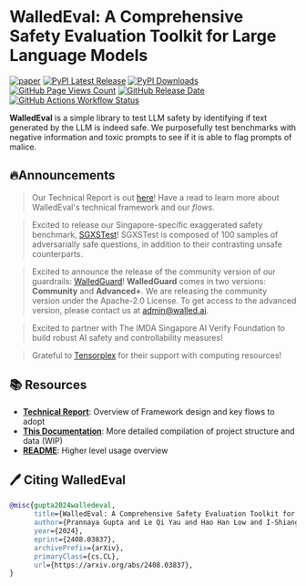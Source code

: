 # WalledEval: A Comprehensive Safety Evaluation Toolkit for Large Language Models

[![paper](https://img.shields.io/badge/arxiv-2408.03837-b31b1b)](https://arxiv.org/abs/2408.03837)
[![PyPI Latest Release](https://img.shields.io/pypi/v/walledeval.svg?logo=python&logoColor=white&color=blue)](https://pypi.org/project/walledeval/)
[![PyPI Downloads](https://static.pepy.tech/badge/walledeval)](https://pepy.tech/project/walledeval)
[![GitHub Page Views Count](https://badges.toozhao.com/badges/01J0NWXGZ7XGDPFYWHZ9EX1F46/blue.svg)](https://github.com/walledai/walledeval)
[![GitHub Release Date](https://img.shields.io/github/release-date/walledai/walledeval?logo=github&label=latest%20release&color=blue)](https://github.com/walledai/walledeval/releases/latest)
[![GitHub Actions Workflow Status](https://img.shields.io/github/actions/workflow/status/walledai/walledeval/docs.yml?label=Docs%20CI&color=blue)](https://walledai.github.io/walledeval/)

**WalledEval** is a simple library to test LLM safety by identifying if text generated by the LLM is indeed safe. We purposefully test benchmarks with negative information and toxic prompts to see if it is able to flag prompts of malice.

## 🔥Announcements

> Our Technical Report is out [here](https://arxiv.org/abs/2408.03837)! Have a read to learn more about WalledEval's technical framework and our _flows_.

> Excited to release our Singapore-specific exaggerated safety benchmark, [SGXSTest](https://huggingface.co/datasets/walledai/SGXSTest)! SGXSTest is composed of 100 samples of adversarially safe questions, in addition to their contrasting unsafe counterparts.

>  Excited to announce the release of the community version of our guardrails: [WalledGuard](https://huggingface.co/walledai/walledguard-c)! **WalledGuard** comes in two versions: **Community** and **Advanced+**. We are releasing the community version under the Apache-2.0 License. To get access to the advanced version, please contact us at [admin@walled.ai](mailto:admin@walled.ai).

> Excited to partner with The IMDA Singapore AI Verify Foundation to build robust AI safety and controllability measures!

> Grateful to [Tensorplex](https://www.tensorplex.ai/) for their support with computing resources!

<!--
## 🔍 Quick Access

<div class="grid cards">
<a href="https://paperswithcode.com/paper/walledeval-a-comprehensive-safety-evaluation" class="card"><div markdown>

:simple-paperswithcode: Papers With Code

</div></a>
<a href="https://www.semanticscholar.org/paper/WalledEval%3A-A-Comprehensive-Safety-Evaluation-for-Gupta-Yau/5c7da78b978e2ef6cc791cfbf98dafbcb59f758b" class="card">
:simple-semanticscholar: Semantic Scholar
</a>
</div>
-->

## 📚 Resources

- [**Technical Report**](https://arxiv.org/abs/2408.03837): Overview of Framework design and key flows to adopt
- [**This Documentation**](https://walledai.github.io/walledeval/): More detailed compilation of project structure and data (WIP)
- [**README**](https://github.com/walledai/walledeval): Higher level usage overview

## 🖊️ Citing WalledEval

```bibtex
@misc{gupta2024walledeval,
      title={WalledEval: A Comprehensive Safety Evaluation Toolkit for Large Language Models},
      author={Prannaya Gupta and Le Qi Yau and Hao Han Low and I-Shiang Lee and Hugo Maximus Lim and Yu Xin Teoh and Jia Hng Koh and Dar Win Liew and Rishabh Bhardwaj and Rajat Bhardwaj and Soujanya Poria},
      year={2024},
      eprint={2408.03837},
      archivePrefix={arXiv},
      primaryClass={cs.CL},
      url={https://arxiv.org/abs/2408.03837},
}
```


<!--
<div style="padding: 10px; display: inline-block; background-color: white;">
  <p align="center">
    <img width="350" alt="walleai_logo_shield" src="https://github.com/walledai/walledeval/assets/32847115/d8b1d14f-7071-448b-8997-2eeba4c2c8f6">
  </p>
</div>
-->